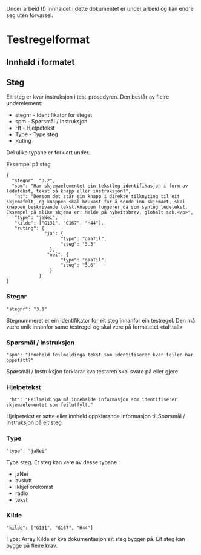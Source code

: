 Under arbeid (!)  Innhaldet i dette dokumentet er under arbeid og kan endre seg uten forvarsel.


# Testregelformat
## Innhald i formatet
## Steg
Eit steg er kvar instruksjon i test-prosedyren. Den består av fleire underelement:
- stegnr - Identifikator for steget
- spm - Spørsmål / Instruksjon
- Ht - Hjelpetekst
- Type - Type steg
- Ruting

Dei ulike typane er forklart under.

Eksempel på steg
```
{
  "stegnr": "3.2",
  "spm": "Har skjemaelementet ein tekstleg identifikasjon i form av ledetekst, tekst på knapp eller instruksjon?",
   "ht": "Dersom det står ein knapp i direkte tilknyting til eit skjemafelt, og knappen skal brukast for å sende inn skjemaet, skal knappen beskrivande tekst.Knappen fungerer då som synleg ledetekst. Eksempel på slike skjema er: Melde på nyheitsbrev, globalt søk.</p>",
   "type": "jaNei",
   "kilde": ["G131", "G167", "H44"],
   "ruting": {
              "ja": {
                    "type": "gaaTil",
                    "steg": "3.3"
                },
               "nei": {
                    "type": "gaaTil",
                    "steg": "3.6"
                }
            }
}
```

### Stegnr
```
"stegnr": "3.1"
```
Stegnummeret er ein identifikator for eit steg innanfor ein testregel. Den må være unik innanfor same testregel og skal vere på formatetet «tall.tall»

### Spørsmål / Instruksjon

```
"spm": "Inneheld feilmeldinga tekst som identifiserer kvar feilen har oppstått?"
```
Spørsmål / Instruksjon forklarar kva testaren skal svare på eller gjere.

### Hjelpetekst
```
 "ht": "Feilmeldinga må innehalde informasjon som identifiserer skjemaelementet som feilutfylt."
```
Hjelpetekst er søtte eller innheld oppklarande informasjon til Spørsmål / Instruksjon på eit steg

### Type 
```
"type": "jaNei"
```
Type steg. Et steg kan vere av desse typane :
- jaNei 
- avslutt
- ikkjeForekomst
- radio
- tekst

### Kilde
```
"kilde": ["G131", "G167", "H44"]
```
Type: Array
Kilde er kva dokumentasjon eit steg bygger på. Eit steg kan bygge på fleire krav.
